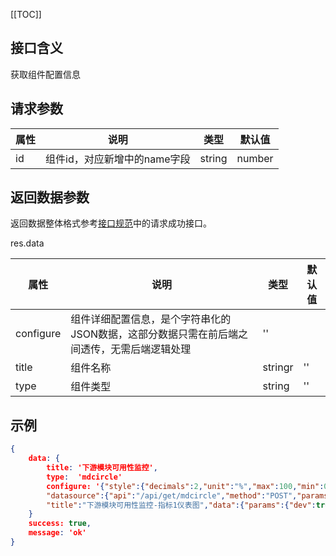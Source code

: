 [[TOC]]

## 接口含义
获取组件配置信息

## 请求参数

| 属性  | 说明         | 类型   | 默认值 |
| ----- | ----------- | ------ | ------ |
| id |  组件id，对应新增中的name字段| string|number | ''    |


## 返回数据参数

返回数据整体格式参考[接口规范](#/guide/specification)中的请求成功接口。


res.data

| 属性  | 说明         | 类型   | 默认值 |
| ----- | ----------- | ------ | ------ |
| configure |  组件详细配置信息，是个字符串化的JSON数据，这部分数据只需在前后端之间透传，无需后端逻辑处理 | ''    |
| title |  组件名称 | stringr | ''    |
| type |  组件类型 | string| ''  |


## 示例


```json
{
    data: {
        title: '下游模块可用性监控',
        type:  'mdcircle'
        configure: '{"style":{"decimals":2,"unit":"%","max":100,"min":0,"threshold":[[0,100,"#ffc91b"]]},
        "datasource":{"api":"/api/get/mdcircle","method":"POST","params":{"dev":true}},
        "title":"下游模块可用性监控-指标1仪表图","data":{"params":{"dev":true}}}'
    }
    success: true,
    message: 'ok'
}
```
